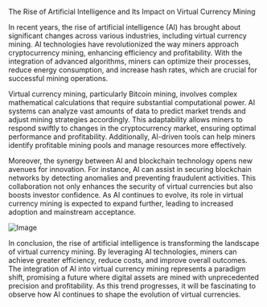 The Rise of Artificial Intelligence and Its Impact on Virtual Currency Mining

In recent years, the rise of artificial intelligence (AI) has brought about significant changes across various industries, including virtual currency mining. AI technologies have revolutionized the way miners approach cryptocurrency mining, enhancing efficiency and profitability. With the integration of advanced algorithms, miners can optimize their processes, reduce energy consumption, and increase hash rates, which are crucial for successful mining operations.

Virtual currency mining, particularly Bitcoin mining, involves complex mathematical calculations that require substantial computational power. AI systems can analyze vast amounts of data to predict market trends and adjust mining strategies accordingly. This adaptability allows miners to respond swiftly to changes in the cryptocurrency market, ensuring optimal performance and profitability. Additionally, AI-driven tools can help miners identify profitable mining pools and manage resources more effectively.

Moreover, the synergy between AI and blockchain technology opens new avenues for innovation. For instance, AI can assist in securing blockchain networks by detecting anomalies and preventing fraudulent activities. This collaboration not only enhances the security of virtual currencies but also boosts investor confidence. As AI continues to evolve, its role in virtual currency mining is expected to expand further, leading to increased adoption and mainstream acceptance.

![Image](https://github.com/user-attachments/assets/3be06921-4469-491d-bd37-5f14c53422b7)

In conclusion, the rise of artificial intelligence is transforming the landscape of virtual currency mining. By leveraging AI technologies, miners can achieve greater efficiency, reduce costs, and improve overall outcomes. The integration of AI into virtual currency mining represents a paradigm shift, promising a future where digital assets are mined with unprecedented precision and profitability. As this trend progresses, it will be fascinating to observe how AI continues to shape the evolution of virtual currencies.